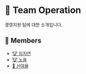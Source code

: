 # 📔 Team Operation

경영지원 팀에 대한 소개입니다.

<!-- TODO: 내용 정리 하고 추가하기 -->

## 👥 Members

- [🐮 임지연](/profile/operation/members/jiyeon.md)
- [🐮 노을](/profile/operation/members/noeul.md)
- [🐯 신여율](/profile/operation/members/yeoryul.md)
